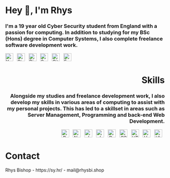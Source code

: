 <h1 align="left">Hey 👋, I'm Rhys</h1>
<h3 align="left">I'm a 19 year old Cyber Security student from England with a passion for computing. In addition to studying for my BSc (Hons) degree in Computer Systems, I also complete freelance software development work.</h3>
<p align="left">
  <a href="https://sy.hr/youtube"><img src="https://sy.hr/files/youtube_fon.png" alt="YouTube" height="25"></a>&nbsp;&nbsp;
  <a href="https://sy.hr/steam"><img src="https://sy.hr/files/steam.png" alt="Steam" height="25"></a>&nbsp;&nbsp;
  <a href="https://sy.hr/discord"><img src="https://sy.hr/files/discord_f.png" alt="Discord" height="25"></a>&nbsp;&nbsp;
  <a href="https://sy.hr/spotify"><img src="https://sy.hr/files/spotify.png" alt="Spotify" height="25"></a>&nbsp;&nbsp;
  <a href="https://sy.hr/github"><img src="https://sy.hr/files/github.png" alt="GitHub" height="25"></a>&nbsp;&nbsp;
  <a href="mailto:mail@rhysbi.shop"><img src="https://sy.hr/files/envelope-solid.png" alt="Email" height="25"></a>&nbsp;&nbsp;
</p>

<h1 align="right">Skills</h1>
<h3 align="right">Alongside my studies and freelance development work, I also develop my skills in various areas of computing to assist with my personal projects. This has led to a skillset in areas such as Server Management, Programming and back-end Web Development.</h3>
<p align="right">
  <img src="https://sy.hr/files/python.png" alt="Python" height="25">&nbsp;&nbsp;
  <img src="https://sy.hr/files/node.png" alt="NodeJS" height="25">&nbsp;&nbsp;
  <img src="https://sy.hr/files/js.png" alt="JavaScript" height="25">&nbsp;&nbsp;
  <img src="https://sy.hr/files/java.png" alt="Java" height="25">&nbsp;&nbsp;
  <img src="https://sy.hr/files/docker.png" alt="Docker" height="25">&nbsp;&nbsp;
  <img src="https://sy.hr/files/css3-alt.png" alt="CSS3" height="25">&nbsp;&nbsp;
  <img src="https://sy.hr/files/html5.png" alt="HTML5" height="25">&nbsp;&nbsp;
  <img src="https://sy.hr/files/unity.png" alt="Unity" height="25">&nbsp;&nbsp;
  <img src="https://sy.hr/files/ubuntu.png" alt="Ubuntu" height="25">&nbsp;&nbsp;
</p>

<h1 align="left">Contact</h1>
Rhys Bishop - https://sy.hr/ - mail@rhysbi.shop
